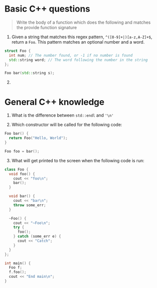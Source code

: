 # Basic C++ questions

> Write the body of a function which does the following and matches the provide function signature

1. Given a string that matches this regex pattern, `^([0-9]+|)[a-z,A-Z]+$`, return a `Foo`. This pattern matches an optional number and a word.

```cpp
struct Foo {
  int num; // The number found, or -1 if no number is found
  std::string word; // The word following the number in the string
};

Foo bar(std::string s);
```

2. 

# General C++ knowledge

1. What is the difference between `std::endl` and `'\n'`

2. Which constructor will be called for the following code:

```cpp
Foo bar() {
  return Foo("Hello, World");
}

Foo foo = bar();
```

3. What will get printed to the screen when the following code is run:

```cpp
class Foo {
  void foo() {
    cout << "foo\n";
    bar();
  }

  void bar() {
    cout << "bar\n";
    throw some_err;
  }

  ~Foo() {
    cout << "~Foo\n";
    try {
      foo();
    } catch (some_err e) {
      cout << "Catch";
    }
  }
};

int main() {
  Foo f;
  f.foo();
  cout << "End main\n";
}
```
